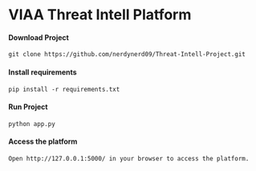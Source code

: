 
# VIAA Threat Intell Platform

#### Download Project
`git clone https://github.com/nerdynerd09/Threat-Intell-Project.git`

#### Install requirements

`pip install -r requirements.txt`

#### Run Project

`python app.py`

#### Access the platform

`Open http://127.0.0.1:5000/ in your browser to access the platform.`